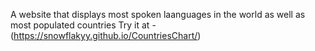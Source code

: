 A website that displays most spoken laanguages in the world as well as most populated countries
Try it at -(https://snowflakyy.github.io/CountriesChart/)
